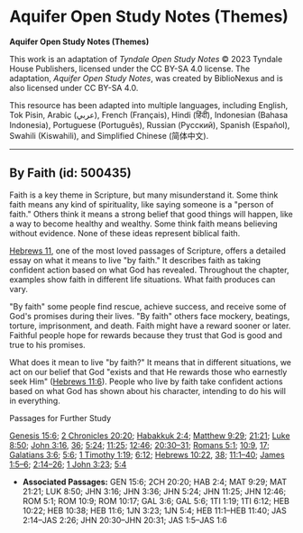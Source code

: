 # Aquifer Open Study Notes (Themes)

**Aquifer Open Study Notes (Themes)**

This work is an adaptation of *Tyndale Open Study Notes* © 2023 Tyndale House Publishers, licensed under the CC BY\-SA 4\.0 license. The adaptation, *Aquifer Open Study Notes*, was created by BiblioNexus and is also licensed under CC BY\-SA 4\.0\.

This resource has been adapted into multiple languages, including English, Tok Pisin, Arabic (عربي), French (Français), Hindi (हिंदी), Indonesian (Bahasa Indonesia), Portuguese (Português), Russian (Русский), Spanish (Español), Swahili (Kiswahili), and Simplified Chinese (简体中文).



--------------------------------

## By Faith (id: 500435)

Faith is a key theme in Scripture, but many misunderstand it. Some think faith means any kind of spirituality, like saying someone is a "person of faith." Others think it means a strong belief that good things will happen, like a way to become healthy and wealthy. Some think faith means believing without evidence. None of these ideas represent biblical faith.

[Hebrews 11](https://ref.ly/Heb11:1-Heb11:40), one of the most loved passages of Scripture, offers a detailed essay on what it means to live "by faith." It describes faith as taking confident action based on what God has revealed. Throughout the chapter, examples show faith in different life situations. What faith produces can vary. 

"By faith" some people find rescue, achieve success, and receive some of God's promises during their lives. "By faith" others face mockery, beatings, torture, imprisonment, and death. Faith might have a reward sooner or later. Faithful people hope for rewards because they trust that God is good and true to his promises.

What does it mean to live "by faith?" It means that in different situations, we act on our belief that God "exists and that He rewards those who earnestly seek Him" ([Hebrews 11:6](https://ref.ly/Heb11:6)). People who live by faith take confident actions based on what God has shown about his character, intending to do his will in everything.

Passages for Further Study

[Genesis 15:6](https://ref.ly/Gen15:6); [2 Chronicles 20:20](https://ref.ly/2Chr20:20); [Habakkuk 2:4](https://ref.ly/Hab2:4); [Matthew 9:29](https://ref.ly/Matt9:29); [21:21](https://ref.ly/Matt21:21); [Luke 8:50](https://ref.ly/Luke8:50); [John 3:16](https://ref.ly/John3:16), [36](https://ref.ly/John3:36); [5:24](https://ref.ly/John5:24); [11:25](https://ref.ly/John11:25); [12:46](https://ref.ly/John12:46); [20:30–31](https://ref.ly/John20:30-John20:31); [Romans 5:1](https://ref.ly/Rom5:1); [10:9](https://ref.ly/Rom10:9), [17](https://ref.ly/Rom10:17); [Galatians 3:6](https://ref.ly/Gal3:6); [5:6](https://ref.ly/Gal5:6); [1 Timothy 1:19](https://ref.ly/1Tim1:19); [6:12](https://ref.ly/1Tim6:12); [Hebrews 10:22](https://ref.ly/Heb10:22), [38](https://ref.ly/Heb10:38); [11:1–40](https://ref.ly/Heb11:1-Heb11:40); [James 1:5–6](https://ref.ly/Jas1:5-Jas1:6); [2:14–26](https://ref.ly/Jas2:14-Jas2:26); [1 John 3:23](https://ref.ly/1John3:23); [5:4](https://ref.ly/1John5:4)

* **Associated Passages:** GEN 15:6; 2CH 20:20; HAB 2:4; MAT 9:29; MAT 21:21; LUK 8:50; JHN 3:16; JHN 3:36; JHN 5:24; JHN 11:25; JHN 12:46; ROM 5:1; ROM 10:9; ROM 10:17; GAL 3:6; GAL 5:6; 1TI 1:19; 1TI 6:12; HEB 10:22; HEB 10:38; HEB 11:6; 1JN 3:23; 1JN 5:4; HEB 11:1–HEB 11:40; JAS 2:14–JAS 2:26; JHN 20:30–JHN 20:31; JAS 1:5–JAS 1:6

